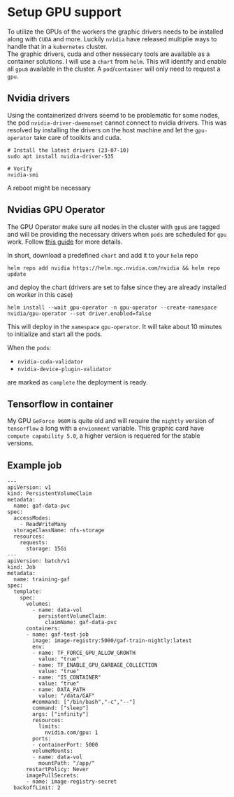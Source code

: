 # Setup GPU support 
To utilize the GPUs of the workers the graphic drivers needs to be installed along with `CUDA` and more. Luckily `nvidia` have released multiplie ways to handle that in a `kubernetes` cluster.\
The graphic drivers, cuda and other nessecary tools are available as a container solutions. I will use a `chart` from `helm`. This will identify and enable all `gpu`s available in the cluster. A `pod`/`container` will only need to request a `gpu`.

## Nvidia drivers
Using the containerized drivers seemd to be problematic for some nodes, the pod `nvidia-driver-daemonset` cannot connect to nvidia drivers. This was resolved by installing the drivers on the host machine and let the `gpu-operator` take care of toolkits and cuda.
```
# Install the latest drivers (23-07-10)
sudo apt install nvidia-driver-535

# Verify
nvidia-smi
```
A reboot might be necessary

## Nvidias GPU Operator
The GPU Operator make sure all nodes in the cluster with `gpu`s are tagged and will be providing the necessary drivers when `pods` are scheduled for `gpu` work.
Follow [this guide](https://docs.nvidia.com/datacenter/cloud-native/gpu-operator/getting-started.html) for more details.

In short, download a predefined `chart` and add it to your `helm` repo

```
helm repo add nvidia https://helm.ngc.nvidia.com/nvidia && helm repo update
```

and deploy the chart (drivers are set to false since they are already installed on worker in this case)

```
helm install --wait gpu-operator -n gpu-operator --create-namespace nvidia/gpu-operator --set driver.enabled=false
```
This will deploy in the `namespace` `gpu-operator`. It will take about 10 minutes to initialize and start all the pods.

When the `pods`:
- `nvidia-cuda-validator`
- `nvidia-device-plugin-validator`

are marked as `complete` the deployment is ready.


## Tensorflow in container
My GPU `GeForce 960M` is quite old and will require the `nightly` version of `tensorflow` a long with a `envionment` variable. This graphic card have `compute capability 5.0`, a higher version is requered for the stable versions.

## Example job

```
---
apiVersion: v1
kind: PersistentVolumeClaim
metadata:
  name: gaf-data-pvc
spec:
  accessModes:
    - ReadWriteMany
  storageClassName: nfs-storage
  resources:
    requests:
      storage: 15Gi
---
apiVersion: batch/v1
kind: Job
metadata:
  name: training-gaf
spec:
  template:
    spec:
      volumes:
        - name: data-vol
          persistentVolumeClaim:
            claimName: gaf-data-pvc
      containers:
      - name: gaf-test-job
        image: image-registry:5000/gaf-train-nightly:latest
        env:
        - name: TF_FORCE_GPU_ALLOW_GROWTH
          value: "true"
        - name: TF_ENABLE_GPU_GARBAGE_COLLECTION
          value: "true"
        - name: "IS_CONTAINER"
          value: "true"
        - name: DATA_PATH
          value: "/data/GAF"
        #command: ["/bin/bash","-c","--"]
        command: ["sleep"]
        args: ["infinity"]
        resources:
          limits:
            nvidia.com/gpu: 1
        ports:
        - containerPort: 5000
        volumeMounts:
        - name: data-vol
          mountPath: "/app/"
      restartPolicy: Never
      imagePullSecrets:
      - name: image-registry-secret
  backoffLimit: 2

```
